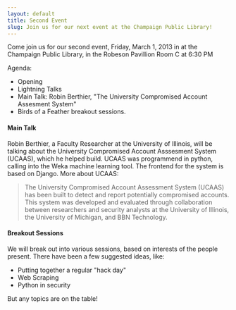 ```yaml
---
layout: default
title: Second Event
slug: Join us for our next event at the Champaign Public Library!
---
```


Come join us for our second event, Friday, March 1, 2013 in at the
Champaign Public Library, in the Robeson Pavillion Room C at 6:30 PM

Agenda:
* Opening
* Lightning Talks
* Main Talk: Robin Berthier, "The University Compromised Account Assesment System"
* Birds of a Feather breakout sessions.

#### Main Talk

Robin Berthier, a Faculty Researcher at the University of Illinois, will be
talking about the University Compromised Account Asssesment System (UCAAS), which he
helped build. UCAAS was programmend in python, calling into the Weka machine
learning tool. The frontend for the system is based on Django. More about UCAAS:

>The University Compromised Account Assessment System (UCAAS) has been built to
>detect and report potentially compromised accounts. This system was developed
>and evaluated through collaboration between researchers and security analysts
>at the University of Illinois, the University of Michigan, and BBN Technology.

#### Breakout Sessions

We will break out into various sessions, based on interests of the people present.
There have been a few suggested ideas, like:

* Putting together a regular "hack day"
* Web Scraping
* Python in security

But any topics are on the table!
